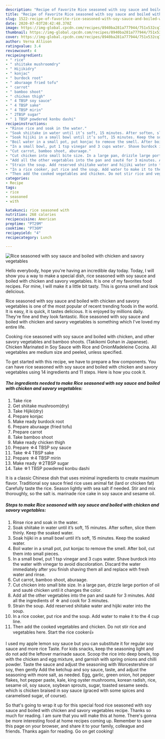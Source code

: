 ```yaml
---
description: "Recipe of Favorite Rice seasoned with soy sauce and boiled with chicken and savory vegetables"
title: "Recipe of Favorite Rice seasoned with soy sauce and boiled with chicken and savory vegetables"
slug: 1522-recipe-of-favorite-rice-seasoned-with-soy-sauce-and-boiled-with-chicken-and-savory-vegetables
date: 2020-07-03T20:42:48.370Z
image: https://img-global.cpcdn.com/recipes/8940ba281a777944/751x532cq70/rice-seasoned-with-soy-sauce-and-boiled-with-chicken-and-savory-vegetables-recipe-main-photo.jpg
thumbnail: https://img-global.cpcdn.com/recipes/8940ba281a777944/751x532cq70/rice-seasoned-with-soy-sauce-and-boiled-with-chicken-and-savory-vegetables-recipe-main-photo.jpg
cover: https://img-global.cpcdn.com/recipes/8940ba281a777944/751x532cq70/rice-seasoned-with-soy-sauce-and-boiled-with-chicken-and-savory-vegetables-recipe-main-photo.jpg
author: Verna Allison
ratingvalue: 3.4
reviewcount: 4
recipeingredient:
- " rice"
- " shiitake mushroomdry"
- " Hijikidry"
- " konjac"
- " burdock root"
- " aburaage fried tofu"
- " carrot"
- " bamboo shoot"
- " chicken thigh"
- " 4 TBSP soy sauce"
- " 4 TBSP sake"
- " 4 TBSP mirin"
- " 2TBSP sugar"
- " 1 TBSP powdered konbu dashi"
recipeinstructions:
- "Rinse rice and soak in the water."
- "Soak shiitake in water until it’s soft, 15 minutes. After soften, slice them thinly. Keep the soaked water."
- "Soak hijiki in a small bowl until it’s soft, 15 minutes. Keep the soaked water."
- "Boil water in a small pot, put konjac to remove the smell. After boil, cut them into small pieces."
- "In a small bowl, put 1 tsp vinegar and 3 cups water. Shave burdock into the water with vinegar to avoid discoloration. Discard the water immediately after you finish shaving them all and replace with fresh water and rinse."
- "Cut carrot, bamboo shoot, aburaage."
- "Cut chicken into small bite size. In a large pan, drizzle large portion of oil and sauté chicken until it changes the color."
- "Add all the other vegetables into the pan and sauté for 3 minutes. Add all the ingredients of ☆ and cook for 3 minutes."
- "Strain the soup. Add reserved shiitake water and hijiki water into the soup."
- "In a rice cooker, put rice and the soup. Add water to make it to the 4 cup line."
- "Then add the cooked vegetables and chicken. Do not stir rice and vegetables here. Start the rice cooker👍"
categories:
- Recipe
tags:
- rice
- seasoned
- with

katakunci: rice seasoned with 
nutrition: 268 calories
recipecuisine: American
preptime: "PT29M"
cooktime: "PT36M"
recipeyield: "4"
recipecategory: Lunch

---
```



![Rice seasoned with soy sauce and boiled with chicken and savory vegetables](https://img-global.cpcdn.com/recipes/8940ba281a777944/751x532cq70/rice-seasoned-with-soy-sauce-and-boiled-with-chicken-and-savory-vegetables-recipe-main-photo.jpg)

Hello everybody, hope you're having an incredible day today. Today, I will show you a way to make a special dish, rice seasoned with soy sauce and boiled with chicken and savory vegetables. It is one of my favorites food recipes. For mine, I will make it a little bit tasty. This is gonna smell and look delicious.

Rice seasoned with soy sauce and boiled with chicken and savory vegetables is one of the most popular of recent trending foods in the world. It is easy, it is quick, it tastes delicious. It is enjoyed by millions daily. They're fine and they look fantastic. Rice seasoned with soy sauce and boiled with chicken and savory vegetables is something which I've loved my entire life.

Cooking rice seasoned with soy sauce and boiled with chicken, and other savory vegetables and bamboo shoots. (Takikomi Gohan in Japanese). Chicken Marinated in Soy Sauce with Rice and OnionMadeleine Cocina. All vegetables are medium size and peeled, unless specified.


To get started with this recipe, we have to prepare a few components. You can have rice seasoned with soy sauce and boiled with chicken and savory vegetables using 14 ingredients and 11 steps. Here is how you cook it.

<!--inarticleads1-->

##### The ingredients needed to make Rice seasoned with soy sauce and boiled with chicken and savory vegetables:

1. Take  rice
1. Get  shiitake mushroom(dry)
1. Take  Hijiki(dry)
1. Prepare  konjac
1. Make ready  burdock root
1. Prepare  aburaage (fried tofu)
1. Prepare  carrot
1. Take  bamboo shoot
1. Make ready  chicken thigh
1. Prepare  ☆4 TBSP soy sauce
1. Take  ☆4 TBSP sake
1. Prepare  ☆4 TBSP mirin
1. Make ready  ☆2TBSP sugar
1. Take  ☆1 TBSP powdered konbu dashi


It is a classic Chinese dish that uses minimal ingredients to create maximum flavor. Traditional soy sauce fried rice uses animal fat (lard or chicken fat) Carefully taste the rice. Season lightly with sea salt if needed. Stir and mix thoroughly, so the salt is. marinade rice cake in soy sauce and sesame oil. 

<!--inarticleads2-->

##### Steps to make Rice seasoned with soy sauce and boiled with chicken and savory vegetables:

1. Rinse rice and soak in the water.
1. Soak shiitake in water until it’s soft, 15 minutes. After soften, slice them thinly. Keep the soaked water.
1. Soak hijiki in a small bowl until it’s soft, 15 minutes. Keep the soaked water.
1. Boil water in a small pot, put konjac to remove the smell. After boil, cut them into small pieces.
1. In a small bowl, put 1 tsp vinegar and 3 cups water. Shave burdock into the water with vinegar to avoid discoloration. Discard the water immediately after you finish shaving them all and replace with fresh water and rinse.
1. Cut carrot, bamboo shoot, aburaage.
1. Cut chicken into small bite size. In a large pan, drizzle large portion of oil and sauté chicken until it changes the color.
1. Add all the other vegetables into the pan and sauté for 3 minutes. Add all the ingredients of ☆ and cook for 3 minutes.
1. Strain the soup. Add reserved shiitake water and hijiki water into the soup.
1. In a rice cooker, put rice and the soup. Add water to make it to the 4 cup line.
1. Then add the cooked vegetables and chicken. Do not stir rice and vegetables here. Start the rice cooker👍


I used my apple lemon soy sauce but you can substitute it for regular soy sauce and more rice Taste. For kids snacks, keep the seasoning light and do not add the leftover marinade sauce. Scoop the rice into deep bowls, top with the chicken and egg mixture, and garnish with spring onions and chilli powder. Taste the sauce and adjust the seasoning with Worcestershire or soy, then gently Add the ketchup and soy sauce, taste, and adjust the seasoning with more salt, as needed. Egg, garlic, green onion, hot pepper flakes, hot pepper paste, kale, king oyster mushrooms, korean radish, rice, sesame oil, soy sauce, soybean sprouts, sugar, toasted sesame seeds. which is chicken braised in soy sauce (graced with some spices and caramelised sugar, of course). 

So that's going to wrap it up for this special food rice seasoned with soy sauce and boiled with chicken and savory vegetables recipe. Thanks so much for reading. I am sure that you will make this at home. There's gonna be more interesting food at home recipes coming up. Remember to save this page on your browser, and share it to your family, colleague and friends. Thanks again for reading. Go on get cooking!
